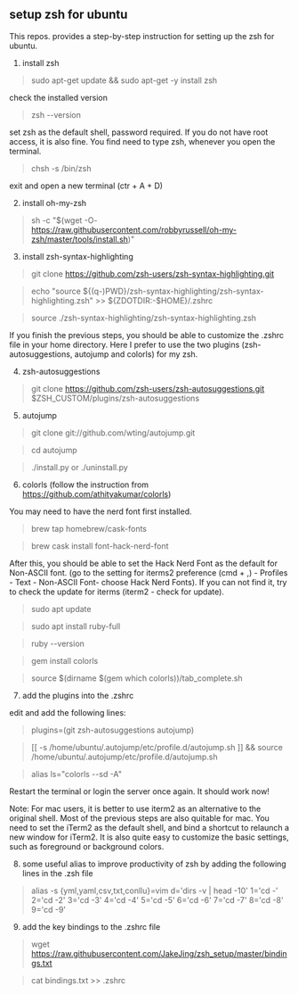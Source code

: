 ## setup zsh for ubuntu

This repos. provides a step-by-step instruction for setting up the zsh for ubuntu.

1. install zsh
> sudo apt-get update && sudo apt-get -y install zsh

check the installed version
> zsh --version 

set zsh as the default shell, password required. If you do not have root access, it is also fine. You find need to type zsh, whenever you open the terminal.
> chsh -s /bin/zsh

exit and open a new terminal (ctr + A + D)

2. install oh-my-zsh

> sh -c "$(wget -O- https://raw.githubusercontent.com/robbyrussell/oh-my-zsh/master/tools/install.sh)"

3. install zsh-syntax-highlighting

> git clone https://github.com/zsh-users/zsh-syntax-highlighting.git

> echo "source ${(q-)PWD}/zsh-syntax-highlighting/zsh-syntax-highlighting.zsh" >> ${ZDOTDIR:-$HOME}/.zshrc

> source ./zsh-syntax-highlighting/zsh-syntax-highlighting.zsh

If you finish the previous steps, you should be able to customize the .zshrc file in your home directory. Here I prefer to use the two plugins (zsh-autosuggestions, autojump and colorls) for my zsh.

4. zsh-autosuggestions

> git clone https://github.com/zsh-users/zsh-autosuggestions.git $ZSH_CUSTOM/plugins/zsh-autosuggestions

5. autojump

> git clone git://github.com/wting/autojump.git

> cd autojump

> ./install.py or ./uninstall.py

6. colorls (follow the instruction from https://github.com/athityakumar/colorls)

You may need to have the nerd font first installed.

> brew tap homebrew/cask-fonts

> brew cask install font-hack-nerd-font

After this, you should be able to set the Hack Nerd Font as the default for Non-ASCII font. (go to the setting for iterms2 preference (cmd + ,) - Profiles - Text - Non-ASCII Font- choose Hack Nerd Fonts). If you can not find it, try to check the update for iterms (iterm2 - check for update). 

> sudo apt update

> sudo apt install ruby-full

> ruby --version

> gem install colorls

> source $(dirname $(gem which colorls))/tab_complete.sh

7. add the plugins into the .zshrc

edit and add the following lines:

> plugins=(git zsh-autosuggestions autojump)

> [[ -s /home/ubuntu/.autojump/etc/profile.d/autojump.sh ]] && source /home/ubuntu/.autojump/etc/profile.d/autojump.sh

> alias ls="colorls --sd -A"

Restart the terminal or login the server once again. It should work now!

Note: For mac users, it is better to use iterm2 as an alternative to the original shell. Most of the previous steps are also quitable for mac. You need to set the iTerm2 as the default shell, and bind a shortcut to relaunch a new window for iTerm2. It is also quite easy to customize the basic settings, such as foreground or background colors.

8. some useful alias to improve productivity of zsh by adding the following lines in the .zsh file

> alias -s {yml,yaml,csv,txt,conllu}=vim
> d='dirs -v | head -10'
1='cd -'
2='cd -2'
3='cd -3'
4='cd -4'
5='cd -5'
6='cd -6'
7='cd -7'
8='cd -8'
9='cd -9'

9. add the key bindings to the .zshrc file

> wget https://raw.githubusercontent.com/JakeJing/zsh_setup/master/bindings.txt

> cat bindings.txt >> .zshrc


